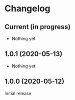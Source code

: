 # Changelog

## Current (in progress)

- Nothing yet

## 1.0.1 (2020-05-13)

- Nothing yet

## 1.0.0 (2020-05-12)

Initial release
